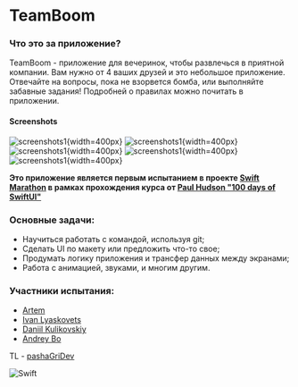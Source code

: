 # TeamBoom
### Что это за приложение?
TeamBoom - приложение для вечеринок, чтобы развлечься в приятной компании. Вам нужно от 4 ваших друзей и это небольшое приложение. Отвечайте на вопросы, пока не взорвется бомба, или выполняйте забавные задания!
Подробней о правилах можно почитать в приложении.

#### Screenshots
![screenshots1](/Assets/1.png){width=400px}
![screenshots1](/Assets/2.png){width=400px}
![screenshots1](/Assets/3.png){width=400px}
![screenshots1](/Assets/4.png){width=400px}
![screenshots1](/Assets/5.png){width=400px}

**Это приложение является первым испытанием в проекте [Swift Marathon](https://t.me/swiftmarathon) в рамках прохождения курса от [Paul Hudson "100 days of SwiftUI"](https://www.hackingwithswift.com/100/swiftui)**

### Основные задачи:
- Научиться работать с командой, используя git;
- Сделать UI по макету или предложить что-то свое;
- Продумать логику приложения и трансфер данных между экранами;
- Работа с анимацией, звуками, и многим другим.

### Участники испытания:
- [Artem](https://github.com/Artemaj9)
- [Ivan Lyaskovets](https://github.com/lyaskovetsiv)
- [Daniil Kulikovskiy](https://github.com/Senior-Pomidorr)
- [Andrey Bo](https://github.com/MrMurman)

TL - [pashaGriDev](https://github.com/pashaGriDev)

![Swift](https://img.shields.io/badge/swift-F54A2A?style=for-the-badge&logo=swift&logoColor=white) 
